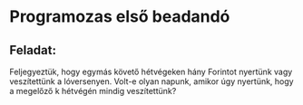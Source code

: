 # Programozas első beadandó

## Feladat:
Feljegyeztük, hogy egymás követő hétvégeken hány Forintot nyertünk vagy veszítettünk a
lóversenyen. Volt-e olyan napunk, amikor úgy nyertünk, hogy a megelőző k hétvégén
mindig veszítettünk?
